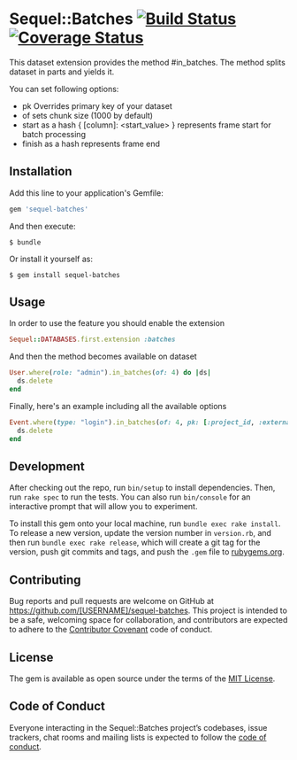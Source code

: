 # Sequel::Batches [![Build Status](https://travis-ci.org/umbrellio/sequel-batches.svg?branch=master)](https://travis-ci.org/umbrellio/sequel-batches) [![Coverage Status](https://coveralls.io/repos/github/umbrellio/sequel-batches/badge.svg?branch=master)](https://coveralls.io/github/umbrellio/sequel-batches?branch=master)

This dataset extension provides the method #in_batches. The method splits dataset in parts and yields it.

You can set following options:
  - pk Overrides primary key of your dataset
  - of sets chunk size (1000 by default)
  - start as a hash { [column]: <start_value> } represents frame start for batch processing
  - finish as a hash represents frame end

## Installation

Add this line to your application's Gemfile:

```ruby
gem 'sequel-batches'
```

And then execute:

    $ bundle

Or install it yourself as:

    $ gem install sequel-batches

## Usage

In order to use the feature you should enable the extension

```ruby
Sequel::DATABASES.first.extension :batches
```

And then the method becomes available on dataset

```ruby
User.where(role: "admin").in_batches(of: 4) do |ds|
  ds.delete
end
```

Finally, here's an example including all the available options

```ruby
Event.where(type: "login").in_batches(of: 4, pk: [:project_id, :external_user_id], start: { project_id: 2, external_user_id: 3 }, finish: { project_id: 5, external_user_id: 70 }) do |ds|
  ds.delete
end
```

## Development

After checking out the repo, run `bin/setup` to install dependencies. Then, run `rake spec` to run the tests. You can also run `bin/console` for an interactive prompt that will allow you to experiment.

To install this gem onto your local machine, run `bundle exec rake install`. To release a new version, update the version number in `version.rb`, and then run `bundle exec rake release`, which will create a git tag for the version, push git commits and tags, and push the `.gem` file to [rubygems.org](https://rubygems.org).

## Contributing

Bug reports and pull requests are welcome on GitHub at https://github.com/[USERNAME]/sequel-batches. This project is intended to be a safe, welcoming space for collaboration, and contributors are expected to adhere to the [Contributor Covenant](http://contributor-covenant.org) code of conduct.

## License

The gem is available as open source under the terms of the [MIT License](https://opensource.org/licenses/MIT).

## Code of Conduct

Everyone interacting in the Sequel::Batches project’s codebases, issue trackers, chat rooms and mailing lists is expected to follow the [code of conduct](https://github.com/[USERNAME]/sequel-batches/blob/master/CODE_OF_CONDUCT.md).
